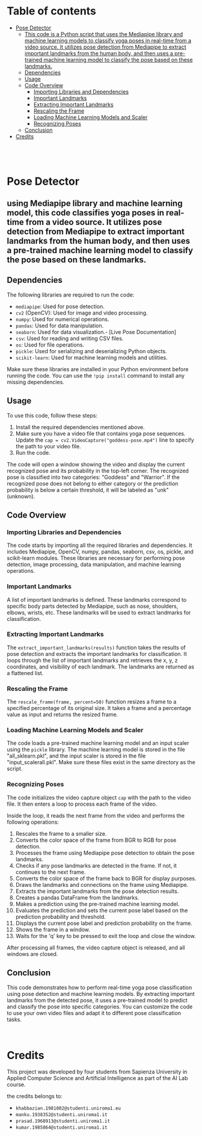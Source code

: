 # Table of contents
- [Pose Detector](#pose-detector)
  - [This code is a Python script that uses the Mediapipe library and machine learning models to classify yoga poses in real-time from a video source. It utilizes pose detection from Mediapipe to extract important landmarks from the human body, and then uses a pre-trained machine learning model to classify the pose based on these landmarks.](#this-code-is-a-python-script-that-uses-the-mediapipe-library-and-machine-learning-models-to-classify-yoga-poses-in-real-time-from-a-video-source-it-utilizes-pose-detection-from-mediapipe-to-extract-important-landmarks-from-the-human-body-and-then-uses-a-pre-trained-machine-learning-model-to-classify-the-pose-based-on-these-landmarks)
  - [Dependencies](#dependencies)
  - [Usage](#usage)
  - [Code Overview](#code-overview)
    - [Importing Libraries and Dependencies](#importing-libraries-and-dependencies)
    - [Important Landmarks](#important-landmarks)
    - [Extracting Important Landmarks](#extracting-important-landmarks)
    - [Rescaling the Frame](#rescaling-the-frame)
    - [Loading Machine Learning Models and Scaler](#loading-machine-learning-models-and-scaler)
    - [Recognizing Poses](#recognizing-poses)
  - [Conclusion](#conclusion)
- [Credits](#credits)


## &nbsp;



# Pose Detector

using Mediapipe library and machine learning model, this code classifies yoga poses in real-time from a video source. It utilizes pose detection from Mediapipe to extract important landmarks from the human body, and then uses a pre-trained machine learning model to classify the pose based on these landmarks.
- 
## Dependencies

The following libraries are required to run the code:
- `mediapipe`: Used for pose detection.
- `cv2` (OpenCV): Used for image and video processing.
- `numpy`: Used for numerical operations.
- `pandas`: Used for data manipulation.
- `seaborn`: Used for data visualization.- [Live Pose Documentation]
- `csv`: Used for reading and writing CSV files.
- `os`: Used for file operations.
- `pickle`: Used for serializing and deserializing Python objects.
- `scikit-learn`: Used for machine learning models and utilities.

Make sure these libraries are installed in your Python environment before running the code. You can use the `!pip install` command to install any missing dependencies.

## Usage

To use this code, follow these steps:

1. Install the required dependencies mentioned above.
2. Make sure you have a video file that contains yoga pose sequences. Update the `cap = cv2.VideoCapture("goddess-pose.mp4")` line to specify the path to your video file.
3. Run the code.

The code will open a window showing the video and display the current recognized pose and its probability in the top-left corner. The recognized pose is classified into two categories: "Goddess" and "Warrior". If the recognized pose does not belong to either category or the prediction probability is below a certain threshold, it will be labeled as "unk" (unknown).

## Code Overview

### Importing Libraries and Dependencies

The code starts by importing all the required libraries and dependencies. It includes Mediapipe, OpenCV, numpy, pandas, seaborn, csv, os, pickle, and scikit-learn modules. These libraries are necessary for performing pose detection, image processing, data manipulation, and machine learning operations.

### Important Landmarks

A list of important landmarks is defined. These landmarks correspond to specific body parts detected by Mediapipe, such as nose, shoulders, elbows, wrists, etc. These landmarks will be used to extract landmarks for classification.

### Extracting Important Landmarks

The `extract_important_landmarks(results)` function takes the results of pose detection and extracts the important landmarks for classification. It loops through the list of important landmarks and retrieves the x, y, z coordinates, and visibility of each landmark. The landmarks are returned as a flattened list.

### Rescaling the Frame

The `rescale_frame(frame, percent=50)` function resizes a frame to a specified percentage of its original size. It takes a frame and a percentage value as input and returns the resized frame.

### Loading Machine Learning Models and Scaler

The code loads a pre-trained machine learning model and an input scaler using the `pickle` library. The machine learning model is stored in the file "all_sklearn.pkl", and the input scaler is stored in the file "input_scalerall.pkl". Make sure these files exist in the same directory as the script.

### Recognizing Poses

The code initializes the video capture object `cap` with the path to the video file. It then enters a loop to process each frame of the video.

Inside the loop, it reads the next frame from the video and performs the following operations:

1. Rescales the frame to a smaller size.
2. Converts the color space of the frame from BGR to RGB for pose detection.
3. Processes the frame using Mediapipe pose detection to obtain the pose landmarks.
4. Checks if any pose landmarks are detected in the frame. If not, it continues to the next frame.
5. Converts the color space of the frame back to BGR for display purposes.
6. Draws the landmarks and connections on the frame using Mediapipe.
7. Extracts the important landmarks from the pose detection results.
8. Creates a pandas DataFrame from the landmarks.
9. Makes a prediction using the pre-trained machine learning model.
10. Evaluates the prediction and sets the current pose label based on the prediction probability and threshold.
11. Displays the current pose label and prediction probability on the frame.
12. Shows the frame in a window.
13. Waits for the 'q' key to be pressed to exit the loop and close the window.

After processing all frames, the video capture object is released, and all windows are closed.

## Conclusion

This code demonstrates how to perform real-time yoga pose classification using pose detection and machine learning models. By extracting important landmarks from the detected pose, it uses a pre-trained model to predict and classify the pose into specific categories. You can customize the code to use your own video files and adapt it to different pose classification tasks.

&nbsp;
# Credits
This project was developed by four students from Sapienza University in Applied Computer Science and Artificial Intelligence as part of the AI Lab course.

the credits belongs to:

- `khabbazian.1981002@studenti.uniroma1.eu`
- `manku.1938352@studenti.uniroma1.it`
- `prasad.1968913@studenti.uniroma1.it`
- `kumar.1985864@studenti.uniroma1.it`
